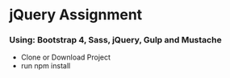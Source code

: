 # jQuery Assignment

### Using: Bootstrap 4, Sass, jQuery, Gulp and Mustache

* Clone or Download Project
* run npm install
